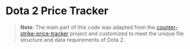 # Dota 2 Price Tracker

> **Note**: The main part of this code was adapted from the [counter-strike-price-tracker](https://github.com/ByMykel/counter-strike-price-tracker) project and customized to meet the unique file structure and data requirements of Dota 2.
